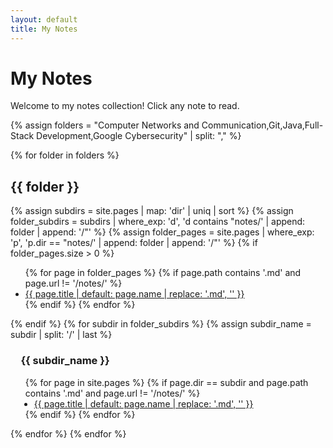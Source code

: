 ```yaml
---
layout: default
title: My Notes
---
```


# My Notes

Welcome to my notes collection! Click any note to read.

{% assign folders = "Computer Networks and Communication,Git,Java,Full-Stack Development,Google Cybersecurity" | split: "," %}

{% for folder in folders %}
  <h2>{{ folder }}</h2>
  {% assign subdirs = site.pages | map: 'dir' | uniq | sort %}
  {% assign folder_subdirs = subdirs | where_exp: 'd', 'd contains "notes/' | append: folder | append: '/"' %}
  {% assign folder_pages = site.pages | where_exp: 'p', 'p.dir == "notes/' | append: folder | append: '/"' %}
  {% if folder_pages.size > 0 %}
    <ul>
      {% for page in folder_pages %}
        {% if page.path contains '.md' and page.url != '/notes/' %}
          <li><a href="{{ page.url | relative_url }}">{{ page.title | default: page.name | replace: '.md', '' }}</a></li>
        {% endif %}
      {% endfor %}
    </ul>
  {% endif %}
  {% for subdir in folder_subdirs %}
    {% assign subdir_name = subdir | split: '/' | last %}
    <h3 style="margin-left:1em;">{{ subdir_name }}</h3>
    <ul>
      {% for page in site.pages %}
        {% if page.dir == subdir and page.path contains '.md' and page.url != '/notes/' %}
          <li style="margin-left:1em;"><a href="{{ page.url | relative_url }}">{{ page.title | default: page.name | replace: '.md', '' }}</a></li>
        {% endif %}
      {% endfor %}
    </ul>
  {% endfor %}
{% endfor %} 